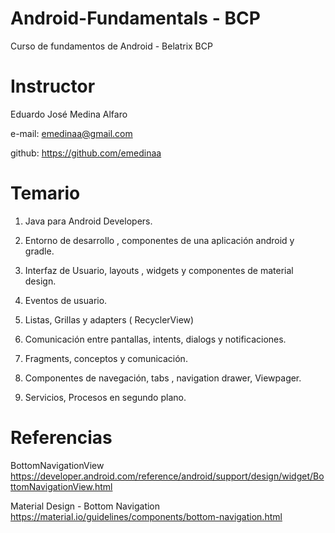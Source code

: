 # Android-Fundamentals - BCP
Curso de fundamentos de Android - Belatrix BCP

# Instructor

Eduardo José Medina Alfaro

e-mail: emedinaa@gmail.com

github: https://github.com/emedinaa

# Temario 

1. Java para Android Developers.

2. Entorno de desarrollo , componentes de una aplicación android y gradle.

3. Interfaz de Usuario, layouts , widgets y componentes de material design.

4. Eventos de usuario.

5. Listas, Grillas y adapters ( RecyclerView)

6. Comunicación entre pantallas, intents, dialogs y notificaciones.

7. Fragments, conceptos y comunicación.

8. Componentes de navegación, tabs , navigation drawer, Viewpager.

9. Servicios, Procesos en segundo plano.


# Referencias 

BottomNavigationView https://developer.android.com/reference/android/support/design/widget/BottomNavigationView.html

Material Design - Bottom Navigation https://material.io/guidelines/components/bottom-navigation.html
